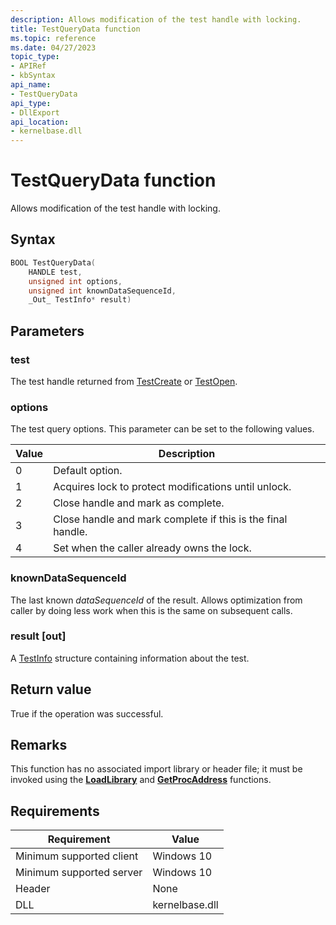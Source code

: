 ```yaml
---
description: Allows modification of the test handle with locking.
title: TestQueryData function
ms.topic: reference
ms.date: 04/27/2023
topic_type: 
- APIRef
- kbSyntax
api_name: 
- TestQueryData
api_type: 
- DllExport
api_location: 
- kernelbase.dll
---
```


# TestQueryData function

Allows modification of the test handle with locking.

## Syntax


```C++
BOOL TestQueryData(
    HANDLE test,
    unsigned int options,
    unsigned int knownDataSequenceId,
    _Out_ TestInfo* result)
```



## Parameters

### test

The test handle returned from [TestCreate](tip-testcreate-function.md) or [TestOpen](tip-testopen-function.md).

### options

The test query options. This parameter can be set to the following values.

| Value	| Description |
|-------|---------|
| 0 | Default option. |
| 1 | Acquires lock to protect modifications until unlock. |
| 2 | Close handle and mark as complete. |
| 3 | Close handle and mark complete if this is the final handle. |
| 4 | Set when the caller already owns the lock. |


### knownDataSequenceId

The last known *dataSequenceId* of the result. Allows optimization from caller by doing less work when this is the same on subsequent calls.

### result [out]

A [TestInfo](tip-testinfo-structure.md) structure containing information about the test. 

## Return value

True if the operation was successful.

## Remarks

This function has no associated import library or header file; it must be invoked using the [**LoadLibrary**](/windows/win32/api/libloaderapi/nf-libloaderapi-loadlibrarya) and [**GetProcAddress**](/windows/win32/api/libloaderapi/nf-libloaderapi-getprocaddress) functions.

## Requirements

| Requirement | Value |
|-------------------------------------|-----------------------------------------|
| Minimum supported client | Windows 10                          |
| Minimum supported server | Windows 10                                |
| Header                   | None  |
| DLL                      | kernelbase.dll |



 

 




